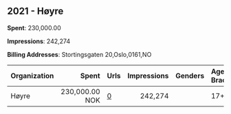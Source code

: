 ## 2021 - Høyre 
**Spent**: 230,000.00

**Impressions**: 242,274

**Billing Addresses**: Stortingsgaten 20,Oslo,0161,NO

|Organization|Spent|Urls|Impressions|Genders|Age Brackets|Country Codes|
|:---|---:|:---|---:|:---|:---|:---|
|Høyre|230,000.00 NOK|[0](https://www.snap.com/political-ads/asset/f01ecf087334e1caca720058e5fe1efd3e3a951c3ffbae198bda92f222cc069e?mediaType=mp4)|242,274||17+|norway|
